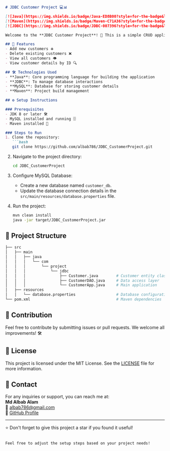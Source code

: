 
```markdown
# JDBC Customer Project 💻📊

[![Java](https://img.shields.io/badge/Java-ED8B00?style=for-the-badge&logo=java&logoColor=white)](https://www.java.com/) 
[![Maven](https://img.shields.io/badge/Maven-C71A36?style=for-the-badge&logo=apache-maven&logoColor=white)](https://maven.apache.org/) 
[![JDBC](https://img.shields.io/badge/JDBC-007396?style=for-the-badge&logo=java&logoColor=white)](https://docs.oracle.com/javase/8/docs/technotes/guides/jdbc/)

Welcome to the **JDBC Customer Project**! 🚀 This is a simple CRUD application built using Java and JDBC, allowing you to manage customer data through basic operations like insert, delete, view all, and view by ID.

## 📝 Features
- Add new customers ➕
- Delete existing customers ❌
- View all customers 👁️
- View customer details by ID 🔍

## 🛠️ Technologies Used
- **Java**: Core programming language for building the application
- **JDBC**: To manage database interactions
- **MySQL**: Database for storing customer details
- **Maven**: Project build management

## ⚙️ Setup Instructions

### Prerequisites
- JDK 8 or later 🛠️
- MySQL installed and running 🗄️
- Maven installed 🔧

### Steps to Run
1. Clone the repository:
   ```bash
   git clone https://github.com/albab786/JDBC_CustomerProject.git
   ```
2. Navigate to the project directory:
   ```bash
   cd JDBC_CustomerProject
   ```
3. Configure MySQL Database:
   - Create a new database named `customer_db`.
   - Update the database connection details in the `src/main/resources/database.properties` file.

4. Run the project:
   ```bash
   mvn clean install
   java -jar target/JDBC_CustomerProject.jar
   ```

## 📂 Project Structure

```bash
├── src
│   ├── main
│   │   ├── java
│   │   │   └── com
│   │   │       └── project
│   │   │           └── jdbc
│   │   │               ├── Customer.java        # Customer entity class
│   │   │               ├── CustomerDAO.java     # Data access layer
│   │   │               └── CustomerApp.java     # Main application
│   ├── resources
│   │   └── database.properties                  # Database configuration file
└── pom.xml                                      # Maven dependencies
```

## 🤝 Contribution
Feel free to contribute by submitting issues or pull requests. We welcome all improvements! 🛠️

## 📄 License
This project is licensed under the MIT License. See the [LICENSE](LICENSE) file for more information.

## 📧 Contact
For any inquiries or support, you can reach me at:  
**Md Albab Alam**  
📧 albab786@gmail.com  
🔗 [GitHub Profile](https://github.com/albab786)

---

⭐ Don't forget to give this project a star if you found it useful!
```

Feel free to adjust the setup steps based on your project needs!
